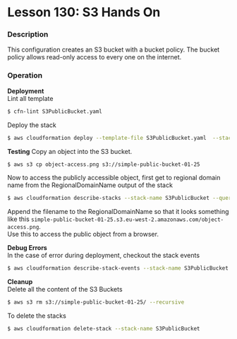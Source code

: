 # Lesson 130: S3 Hands On

### Description

This configuration creates an S3 bucket with a bucket policy.
The bucket policy allows read-only access to every one on the internet.

### Operation

**Deployment**  
Lint all template

```bash
$ cfn-lint S3PublicBucket.yaml
```

Deploy the stack

```bash
$ aws cloudformation deploy --template-file S3PublicBucket.yaml  --stack-name S3PublicBucket
```

**Testing**
Copy an object into the S3 bucket.

```bash
$ aws s3 cp object-access.png s3://simple-public-bucket-01-25
```

Now to access the publicly accessible object, first get to regional domain name from the RegionalDomainName output of the stack

```bash
$ aws cloudformation describe-stacks --stack-name S3PublicBucket --query "Stacks[0].Outputs" --no-cli-pager
```

Append the filename to the RegionalDomainName so that it looks something like this `simple-public-bucket-01-25.s3.eu-west-2.amazonaws.com/object-access.png`.  
Use this to access the public object from a browser.

**Debug Errors**  
In the case of error during deployment, checkout the stack events

```bash
$ aws cloudformation describe-stack-events --stack-name S3PublicBucket
```

**Cleanup**  
Delete all the content of the S3 Buckets

```bash
$ aws s3 rm s3://simple-public-bucket-01-25/ --recursive
```

To delete the stacks

```bash
$ aws cloudformation delete-stack --stack-name S3PublicBucket
```
